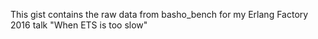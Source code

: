 This gist contains the raw data from basho_bench for my Erlang Factory 2016 talk "When ETS is too slow"